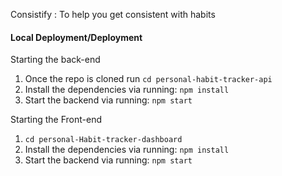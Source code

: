 Consistify : To help you get consistent with habits 

#### Local Deployment/Deployment

Starting the back-end
1. Once the repo is cloned run `cd personal-habit-tracker-api`
2. Install the dependencies via running: `npm install`
3. Start the backend via running: `npm start`

Starting the Front-end
1. `cd personal-Habit-tracker-dashboard`
2. Install the dependencies via running: `npm install`
3. Start the backend via running: `npm start`
